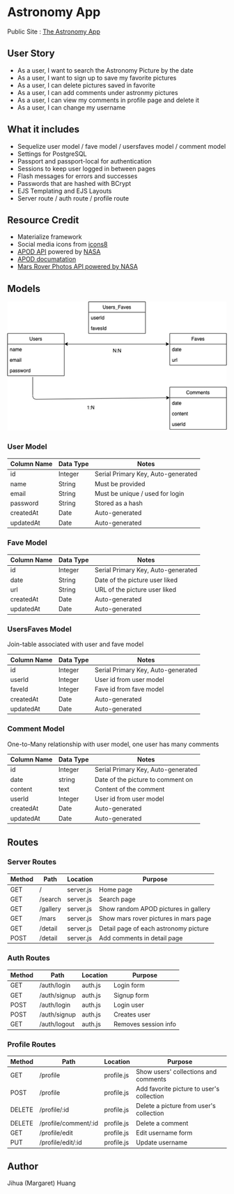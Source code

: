 # Astronomy App

Public Site : [The Astronomy App](https://astronomy-picture-app.herokuapp.com/)

## User Story

* As a user, I want to search the Astronomy Picture by the date 
* As a user, I want to sign up to save my favorite pictures
* As a user, I can delete pictures saved in favorite
* As a user, I can add comments under astronmy pictures
* As a user, I can view my comments in profile page and delete it
* As a user, I can change my username

## What it includes

* Sequelize user model / fave model / usersfaves model / comment model
* Settings for PostgreSQL
* Passport and passport-local for authentication
* Sessions to keep user logged in between pages
* Flash messages for errors and successes
* Passwords that are hashed with BCrypt
* EJS Templating and EJS Layouts
* Server route / auth route / profile route

## Resource Credit

* Materialize framework 
* Social media icons from [icons8]('https://icons8.com')
* [APOD API]('https://api.nasa.gov/) powered by [NASA]('https://www.nasa.gov/)
* [APOD documatation]('https://github.com/nasa/apod-api')
* [Mars Rover Photos API powered by NASA]('https://api.nasa.gov/)

## Models

<img src='https://github.com/margaret-jihua/Astronomy-App/blob/master/Untitled%20Diagram.png?raw=true' alt='ERD'>

### User Model

| Column Name | Data Type | Notes |
| --------------- | ------------- | ------------------------------ |
| id | Integer | Serial Primary Key, Auto-generated |
| name | String | Must be provided |
| email | String | Must be unique / used for login |
| password | String | Stored as a hash |
| createdAt | Date | Auto-generated |
| updatedAt | Date | Auto-generated |

### Fave Model

| Column Name | Data Type | Notes |
| --------------- | ------------- | ------------------------------ |
| id | Integer | Serial Primary Key, Auto-generated |
| date | String | Date of the picture user liked |
| url | String | URL of the picture user liked |
| createdAt | Date | Auto-generated |
| updatedAt | Date | Auto-generated |

### UsersFaves Model

Join-table associated with user and fave model

| Column Name | Data Type | Notes |
| --------------- | ------------- | ------------------------------ |
| id | Integer | Serial Primary Key, Auto-generated |
| userId | Integer | User id from user model |
| faveId | Integer | Fave id from fave model |
| createdAt | Date | Auto-generated |
| updatedAt | Date | Auto-generated |

### Comment Model

One-to-Many relationship with user model, one user has many comments

| Column Name | Data Type | Notes |
| --------------- | ------------- | ------------------------------ |
| id | Integer | Serial Primary Key, Auto-generated |
| date | string | Date of the picture to comment on |
| content | text | Content of the comment |
| userId | Integer | User id from user model |
| createdAt | Date | Auto-generated |
| updatedAt | Date | Auto-generated 

## Routes

### Server Routes

| Method | Path | Location | Purpose |
| ------ | ---------------- | -------------- | ------------------- |
| GET | / | server.js | Home page |
| GET | /search | server.js | Search page |
| GET | /gallery | server.js | Show random APOD pictures in gallery |
| GET | /mars | server.js | Show mars rover pictures in mars page |
| GET | /detail | server.js | Detail page of each astronomy picture |
| POST | /detail | server.js | Add comments in detail page |

### Auth Routes

| Method | Path | Location | Purpose |
| ------ | ---------------- | -------------- | ------------------- |
| GET | /auth/login | auth.js | Login form |
| GET | /auth/signup | auth.js | Signup form |
| POST | /auth/login | auth.js | Login user |
| POST | /auth/signup | auth.js | Creates user |
| GET | /auth/logout | auth.js | Removes session info |

### Profile Routes

| Method | Path | Location | Purpose |
| ------ | ---------------- | -------------- | ------------------- |
| GET | /profile | profile.js | Show users' collections and comments |
| POST | /profile | profile.js | Add favorite picture to user's collection |
| DELETE | /profile/:id | profile.js | Delete a picture from user's collection |
| DELETE | /profile/comment/:id | profile.js | Delete a comment |
| GET | /profile/edit | profile.js | Edit username form |
| PUT | /profile/edit/:id | profile.js | Update username |

## Author
Jihua (Margaret) Huang
